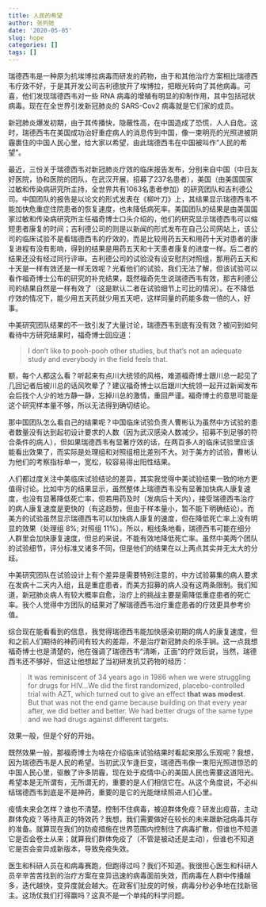 ```yaml
---
title: 人民的希望
author: 张列弛
date: '2020-05-05'
slug: hope
categories: []
tags: []
---
```

瑞德西韦是一种原为抗埃博拉病毒而研发的药物，由于和其他治疗方案相比瑞德西韦疗效不好，于是其开发公司吉利德放开了埃博拉，把眼光转向了其他病毒。可喜，他们发现瑞德西韦对一些 RNA 病毒的增殖有明显的抑制作用，其中包括冠状病毒。现在在全世界引发新冠肺炎的 SARS-Cov2 病毒就是它们家的成员。      

新冠肺炎爆发初期，由于其传播快，隐蔽性高，在中国造成了恐慌，人人自危。这时，瑞德西韦在美国成功治好重症病人的消息传到中国，像一束明亮的光照进被阴霾裹住的中国人民心里，给大家以希望，由此瑞德西韦在中国被叫作“人民的希望”。   

最近，三份关于瑞德西韦对新冠肺炎疗效的临床报告发布，分别来自中国（中日友好医院，协和医院的团队，在武汉开展，招募了237名患者），美国（由美国国家过敏和传染病研究所主持，全世界共有1063名患者参加）的研究团队和吉利德公司。中国团队的报告是以论文的形式发表在《柳叶刀》上，其结果显示瑞德西韦不能加快危重症住院患者的恢复速度，也未降低病死率。美国团队的结果是由美国国家过敏和传染病研究所主任福奇博士口头介绍的，他们的研究显示瑞德西韦可以缩短患者康复的时间；吉利德公司的则是以新闻的形式发布在自己公司网站上，该公司的临床试验不是看瑞德西韦的疗效的，而是比较用药五天和用药十天对患者的康复进程有没有影响，得到的结果是用药五天和十天患者康复的进度一样。后二者的结果还没有经过同行评审。吉利德公司的试验没有设安慰剂对照组，那用药五天和十天是一样有效还是一样无效呢？光看他们的试验，我们无法了解，但该试验可以看作福奇博士公布的研究的补充结果，既然福奇先生说瑞德西韦有效，那吉利德公司的结果自然是一样有效了（这是默认二者在试验细节上可比的情况）。在不降低疗效的情况下，能少用五天药就少用五天吧，这样同量的药能多救一倍的人，好事。      

中美研究团队结果的不一致引发了大量讨论，瑞德西韦到底有没有效？被问到如何看待中方研究结果时，福奇博士回应道：   

> I don’t like to pooh-pooh other studies, but that’s not an adequate study and everybody in the field feels that.   

额，每个人都这么看？听起来有点川大统领的风格，难道福奇博士跟川总一起见了几回记者后被川总的话风吹晕了？建议福奇博士以后跟川大统领一起开过新闻发布会后找个人少的地方静一静，忘掉川总的激情，重回严谨。福奇博士的意思可能是这个研究样本量不够，所以无法得到确切结论。   

那中国团队怎么看自己的结果呢？中国临床试验负责人曹彬认为虽然中方试验的患者数量没有达到起初设计要求的人数（因为武汉感染人数减少，招募不到足够的符合条件的病人），但如果瑞德西韦有显著疗效的话，在两百多人的临床试验里应该能看出效果了，而实际是处理组和对照组相比差别不大。对于美方的试验，曹彬认为他们的考察指标单一，宽松，较容易得出阳性结果。    

人们都过度关注中美临床试验结论的差异，其实我觉得中美试验结果一致的地方更值得讨论。比如中方的结果显示，虽然整体上瑞德西韦没有显著加快病人康复速度，也没有显著降低死亡率，但若用药及时（发病后十天内），接受瑞德西韦治疗的病人康复速度是更快的（有这趋势，但由于样本量小，暂不能下明确结论）。而美方的试验虽然显示瑞德西韦可以加快病人康复的速度，但在降低死亡率上没有明显的效果（处理组 8%; 对照组 11%）。所以，粗线条地看，瑞德西韦可能在细分人群里会加快康复速度，但总的来说，不能有效地降低死亡率。虽然中美两个团队的试验细节，评分标准又诸多不同，但是他们的结果在以上两点其实并无太大的分歧。         

中美研究团队在试验设计上有个差异是需要特别注意的，中方试验募集的病人要求在发病十二天内入组，且是重症患者，而美方招募的病人没有这两条限制。我们知道，新冠肺炎病人有较大概率自愈，治疗上的挑战主要是需降低重症患者的死亡率。我个人觉得中方团队的结果对了解瑞德西韦治疗重症患者的疗效更具参考价值。   

综合现在能看看到的信息，我觉得瑞德西韦能加快感染初期的病人的康复速度，但和之前人们期待的神药间有较大的差距，不是治疗新冠肺炎的杀手锏。这一点我想福奇博士也是清楚的，他在强调了瑞德西韦“清晰，正面”的疗效后说，当然，瑞德西韦还不够好，但这让他想起了当初研发抗艾药物的经历：  

> It was reminiscent of 34 years ago in 1986 when we were struggling for drugs for HIV...We did the first randomized, placebo-controlled trial with AZT, which turned out to give an effect **that was modest**. But that was not the end game because building on that every year after, we did better and better. We had better drugs of the same type and we had drugs against different targets.   

效果一般，但是个好的开始。    

既然效果一般，那福奇博士为啥在介绍临床试验结果时看起来那么乐观呢？我想，因为瑞德西韦是人民的希望。当初武汉乍逢巨变，瑞德西韦像一束阳光照进惊恐的中国人民心里，驱散了许多阴霾，现在处于疫情中心的美国人民也需要这道阳光。希望本是无所谓有，无所谓无的，重要的是人们相信它在。从这个角度说，不必纠结瑞德西韦到底是不是神药，重要的是它的光能继续照进人们心里。   

疫情未来会怎样？谁也不清楚。控制不住病毒，被迫群体免疫？研发出疫苗，主动群体免疫？等待真正的特效药？我想，我们需要做好在较长的未来跟新冠病毒共存的准备。就算现在我们的防疫措施在世界范围内控制住了病毒扩散，但谁也不知道它是否会卷土从来；就算我们群体免疫了（不管是被动还是主动），但谁也不知道它是否会变异成新版本，导致免疫失效。    

医生和科研人员在和病毒赛跑，但跑得过吗？我们不知道。我很担心医生和科研人员辛辛苦苦找到的治疗方案在变异迅速的病毒面前失效，而病毒在人群中传播越多，迭代越快，变异度就会越大。在政客们扯皮的时候，病毒分秒必争地在找新宿主。这场仗我们打得赢吗？这真不是一个单纯的科学问题。   


















